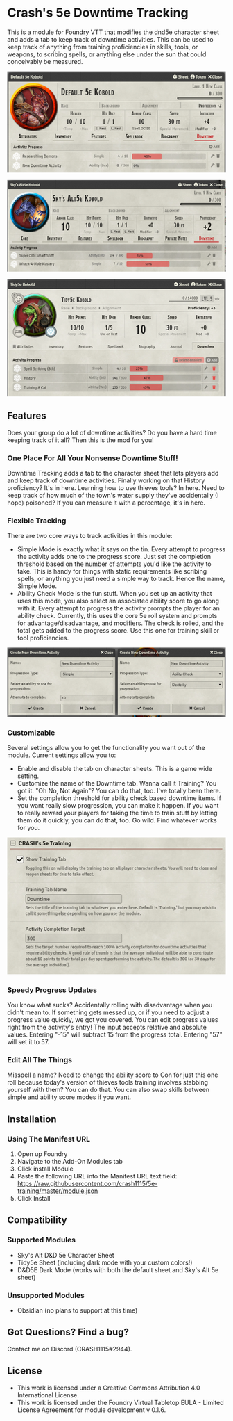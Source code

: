 # Crash's 5e Downtime Tracking
This is a module for Foundry VTT that modifies the dnd5e character sheet and adds a tab to keep track of downtime activities. This can be used to keep track of anything from training proficiencies in skills, tools, or weapons, to scribing spells, or anything else under the sun that could conceivably be measured.

![](/images/default_sheet.PNG?raw=true)

![](/images/skys_sheet.PNG?raw=true)

![](/images/tidy_sheet.PNG?raw=true)

## Features
Does your group do a lot of downtime activities? Do you have a hard time keeping track of it all? Then this is the mod for you!

### One Place For All Your Nonsense Downtime Stuff!
Downtime Tracking adds a tab to the character sheet that lets players add and keep track of downtime activities. Finally working on that History proficiency? It's in here. Learning how to use thieves tools? In here. Need to keep track of how much of the town's water supply they've accidentally (I hope) poisoned? If you can measure it with a percentage, it's in here.

### Flexible Tracking
There are two core ways to track activities in this module:
- Simple Mode is exactly what it says on the tin. Every attempt to progress the activity adds one to the progress score. Just set the completion threshold based on the number of attempts you'd like the activity to take. This is handy for things with static requirements like scribing spells, or anything you just need a simple way to track. Hence the name, Simple Mode.
- Ability Check Mode is the fun stuff. When you set up an activity that uses this mode, you also select an associated ability score to go along with it. Every attempt to progress the activity prompts the player for an ability check. Currently, this uses the core 5e roll system and prompts for advantage/disadvantage, and modifiers. The check is rolled, and the total gets added to the progress score. Use this one for training skill or tool proficiencies.

![](/images/create.PNG?raw=true)

### Customizable
Several settings allow you to get the functionality you want out of the module. Current settings allow you to:
- Enable and disable the tab on character sheets. This is a game wide setting.
- Customize the name of the Downtime tab. Wanna call it Training? You got it. "Oh No, Not Again"? You can do that, too. I've totally been there.
- Set the completion threshold for ability check based downtime items. If you want really slow progression, you can make it happen. If you want to really reward your players for taking the time to train stuff by letting them do it quickly, you can do that, too. Go wild. Find whatever works for you.

![](/images/settings.PNG?raw=true)

### Speedy Progress Updates
You know what sucks? Accidentally rolling with disadvantage when you didn't mean to. If something gets messed up, or if you need to adjust a progress value quickly, we got you covered. You can edit progress values right from the activity's entry! The input accepts relative and absolute values. Entering "-15" will subtract 15 from the progress total. Entering "57" will set it to 57.

### Edit All The Things
Misspell a name? Need to change the ability score to Con for just this one roll because today's version of thieves tools training involves stabbing yourself with them? You can do that. You can also swap skills between simple and ability score modes if you want.

## Installation
### Using The Manifest URL
1. Open up Foundry
2. Navigate to the Add-On Modules tab
3. Click install Module
4. Paste the following URL into the Manifest URL text field: https://raw.githubusercontent.com/crash1115/5e-training/master/module.json
5. Click Install

## Compatibility
### Supported Modules
- Sky's Alt D&D 5e Character Sheet
- Tidy5e Sheet (including dark mode with your custom colors!)
- D&D5E Dark Mode (works with both the default sheet and Sky's Alt 5e sheet)

### Unsupported Modules
- Obsidian (no plans to support at this time)

## Got Questions? Find a bug?
Contact me on Discord (CRASH1115#2944).

## License
- This work is licensed under a Creative Commons Attribution 4.0 International License.
- This work is licensed under the Foundry Virtual Tabletop EULA - Limited License Agreement for module development v 0.1.6.
